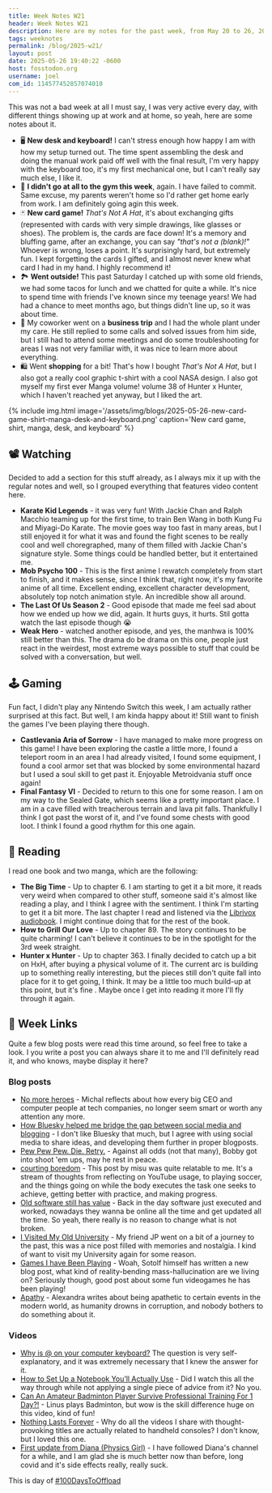 ```yaml
---
title: Week Notes W21
header: Week Notes W21
description: Here are my notes for the past week, from May 20 to 26, 2025. New desk, new card game, same reading, some movies.
tags: weeknotes
permalink: /blog/2025-w21/
layout: post
date: 2025-05-26 19:40:22 -0600
host: fosstodon.org
username: joel
com_id: 114577452857074010
---
```


This was not a bad week at all I must say, I was very active every day, with different things showing up at work and at home, so yeah, here are some notes about it.

- 🖥️ **New desk and keyboard!** I can't stress enough how happy I am with how my setup turned out. The time spent assembling the desk and doing the manual work paid off well with the final result, I'm very happy with the keyboard too, it's my first mechanical one, but I can't really say much else, I like it.
- 💪 **I didn't go at all to the gym this week**, again. I have failed to commit. Same excuse, my parents weren't home so I'd rather get home early from work. I am definitely going agin this week.
- 🃏 **New card game!** *That's Not A Hat*, it's about exchanging gifts (represented with cards with very simple drawings, like glasses or shoes). The problem is, the cards are face down! It's a memory and bluffing game, after an exchange, you can say *"that's not a (blank)!"* Whoever is wrong, loses a point. It's surprisingly hard, but extremely fun. I kept forgetting the cards I gifted, and I almost never knew what card I had in my hand. I highly recommend it!
- 🏞️ **Went outside!** This past Saturday I catched up with some old friends, we had some tacos for lunch and we chatted for quite a while. It's nice to spend time with friends I've known since my teenage years! We had had a chance to meet months ago, but things didn't line up, so it was about time.
- 🚌 My coworker went on a **business trip** and I had the whole plant under my care. He still replied to some calls and solved issues from him side, but I still had to attend some meetings and do some troubleshooting for areas I was not very familiar with, it was nice to learn more about everything.
- 🛍 Went **shopping** for a bit! That's how I bought *That's Not A Hat*, but I also got a really cool graphic t-shirt with a cool NASA design. I also got myself my first ever Manga volume! volume 38 of Hunter x Hunter, which I haven't reached yet anyway, but I liked the art.

{% include img.html image='/assets/img/blogs/2025-05-26-new-card-game-shirt-manga-desk-and-keyboard.png' caption='New card game, shirt, manga, desk, and keyboard' %}

## 📽️ Watching

Decided to add a section for this stuff already, as I always mix it up with the regular notes and well, so I grouped everything that features video content here.

- **Karate Kid Legends** - it was very fun! With Jackie Chan and Ralph Macchio teaming up for the first time, to train Ben Wang in both Kung Fu and Miyagi-Do Karate. The movie goes way too fast in many areas, but I still enjoyed it for what it was and found the fight scenes to be really cool and well choregraphed, many of them filled with Jackie Chan's signature style. Some things could be handled better, but it entertained me.
- **Mob Psycho 100** - This is the first anime I rewatch completely from start to finish, and it makes sense, since I think that, right now, it's my favorite anime of all time. Excellent ending, excellent character development, absolutely top notch animation style. An incredible show all around.
- **The Last Of Us Season 2** - Good episode that made me feel sad about how we ended up how we did, again. It hurts guys, it hurts. Stil gotta watch the last episode though 😭
- **Weak Hero** - watched another episode, and yes, the manhwa is 100% still better than this. The drama do be drama on this one, people just react in the weirdest, most extreme ways possible to stuff that could be solved with a conversation, but well.

## 🕹️ Gaming

Fun fact, I didn't play any Nintendo Switch this week, I am actually rather surprised at this fact. But well, I am kinda happy about it! Still want to finish the games I've been playing there though.

- **Castlevania Aria of Sorrow** - I have managed to make more progress on this game! I have been exploring the castle a little more, I found a teleport room in an area I had already visited, I found some equipment, I found a cool armor set that was blocked by some environmental hazard but I used a soul skill to get past it. Enjoyable Metroidvania stuff once again!
- **Final Fantasy VI** - Decided to return to this one for some reason. I am on my way to the Sealed Gate, which seems like a pretty important place. I am in a cave filled with treacherous terrain and lava pit falls. Thankfully I think I got past the worst of it, and I've found some chests with good loot. I think I found a good rhythm for this one again.

## 📕 Reading

I read one book and two manga, which are the following:
- **The Big Time** - Up to chapter 6. I am starting to get it a bit more, it reads very weird when compared to other stuff, someone said it's almost like reading a play, and I think I agree with the sentiment.  I think I'm starting to get it a bit more. The last chapter I read and listened via the [Librivox audiobook](https://librivox.org/the-big-time-by-fritz-leiber). I might continue doing that for the rest of the book.
- **How to Grill Our Love** - Up to chapter 89. The story continues to be quite charming! I can't believe it continues to be in the spotlight for the 3rd week straight.
- **Hunter x Hunter** - Up to chapter 363. I finally decided to catch up a bit on HxH, after buying a physical volume of it. The current arc is building up to something really interesting, but the pieces still don't quite fall into place for it to get going, I think. It may be a little too much build-up at this point, but it's fine . Maybe once I get into reading it more I'll fly through it again.

## 🔗 Week Links

Quite a few blog posts were read this time around, so feel free to take a look. I you write a post you can always share it to me and I'll definitely read it, and who knows, maybe display it here?

### Blog posts

- [No more heroes](https://michal.sapka.pl/2025/no-more-heroes) - Michal reflects about how every big CEO and computer people at tech companies, no longer seem smart or worth any attention any more.
- [How Bluesky helped me bridge the gap between social media and blogging](https://www.spudart.org/blog/bluesky-and-blogging) - I don't like Bluesky that much, but I agree with using social media to share ideas, and developing them further in proper blogposts.
- [Pew Pew Pew. Die. Retry.](https://bobbyhiltz.com/posts/2025/05/shmups/index.html) - Against all odds (not that many), Bobby got into shoot 'em ups, may he rest in peace.
- [courting boredom](https://tiramisu.bearblog.dev/courting-boredom) - This post by misu was quite relatable to me. It's a stream of thoughts from reflecting on YouTube usage, to playing soccer, and the things going on while the body executes the task one seeks to achieve, getting better with practice, and making progress.
- [Old software still has value](http://82mhz.net/posts/2025/05/old-software-still-has-value) - Back in the day software just executed and worked, nowadays they wanna be online all the time and get updated all the time. So yeah, there really is no reason to change what is not broken.
- [I Visited My Old University](https://moddedbear.com/i-visited-my-old-university) - My friend JP went on a bit of a journey to the past, this was a nice post filled with memories and nostalgia. I kind of want to visit my University again for some reason.
- [Games I have Been Playing](https://sotolf.codeberg.page/posts/games-ive-been-playing) - Woah, Sotolf himself has written a new blog post, what kind of reality-bending mass-hallucination are we living on? Seriously though, good post about some fun videogames he has been playing!
- [Apathy](https://wrywriter.ca/posts/apathy) - Alexandra writes about being apathetic to certain events in the modern world, as humanity drowns in corruption, and nobody bothers to do something about it.

### Videos

- [Why is @ on your computer keyboard?](https://youtu.be/MjE03a8PGko) The question is very self-explanatory, and it was extremely necessary that I knew the answer for it.
- [How to Set Up a Notebook You’ll Actually Use](https://youtu.be/w8Ipi-MC8XM) - Did I watch this all the way through while not applying a single piece of advice from it? No you.
- [Can An Amateur Badminton Player Survive Professional Training For 1 Day?!](https://youtu.be/bKmxbywvQgE) - Linus plays Badminton, but wow is the skill difference huge on this video, kind of fun!
- [Nothing Lasts Forever](https://youtu.be/NR0KKegIsvk) - Why do all the videos I share with thought-provoking titles are actually related to handheld consoles? I don't know, but I loved this one.
- [First update from Diana (Physics Girl)](https://youtu.be/vqeIeIcDHD0) - I have followed Diana's channel for a while, and I am glad she is much better now than before, long
covid and it's side effects really, really suck.

This is day of [#100DaysToOffload](https://100daystooffload.com)

